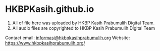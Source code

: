 # HKBPKasih.github.io

1. All of file here was uploaded by HKBP Kasih Prabumulih Digital Team.
2. All audio files are copyrighted to HKBP Kasih Prabumulih Digital Team

Contact
email: informasi@hkbpkasihprabumulih.org
Website: https://www.hkbpkasihprabumulih.org/
